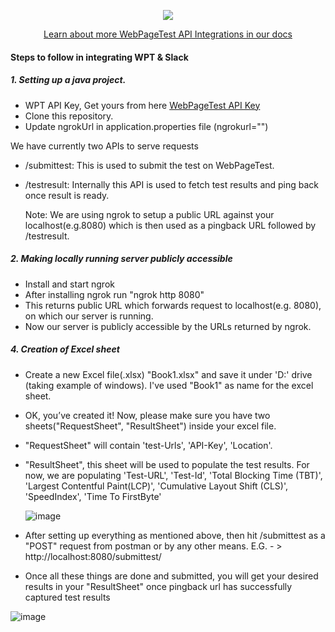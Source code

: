 <p align="center">
  <img width="" height="" src="https://camo.githubusercontent.com/3304d6a9fa86ba25fbbf14d7b31bb44382733b3292411f3f16ffa956e5c1a8a0/68747470733a2f2f646f63732e77656270616765746573742e6f72672f696d672f7770742d6e6176792d6c6f676f2e706e67">
</p>

<p align = "center">
   <a href="https://docs.webpagetest.org/api/integrations/#officially-supported-integrations">Learn about more WebPageTest API Integrations in our docs</a> 
   </p>
   
#### Steps to follow in integrating WPT & Slack

##### 1. Setting up a java project.
  * WPT API Key, Get yours from here [WebPageTest API Key](https://app.webpagetest.org/ui/entry/wpt/signup?enableSub=true&utm_source=docs&utm_medium=github&utm_campaign=slackbot&utm_content=account)
  * Clone this repository.
  * Update ngrokUrl in application.properties file (ngrokurl="")
  
  
 We have currently two APIs to serve requests
* /submittest: This is used to submit the test on WebPageTest.
* /testresult: Internally this API is used to fetch test results and ping back once result is ready.
  
  Note: We are using ngrok to setup a public URL against your localhost(e.g.8080) which is then used as a pingback URL followed by /testresult.

##### 2. Making locally running server publicly accessible
 * Install and start ngrok
 * After installing ngrok run "ngrok http 8080"
 * This returns public URL which forwards request to localhost(e.g. 8080), on which our server is running.
 * Now our server is publicly accessible by the URLs returned by ngrok.

##### 4. Creation of Excel sheet
 * Create a new Excel file(.xlsx) "Book1.xlsx" and save it under 'D:' drive (taking example of windows). I've used "Book1" as name for the excel sheet.

 * OK, you’ve created it! Now, please make sure you have two sheets("RequestSheet", "ResultSheet") inside your excel file.

 * "RequestSheet" will contain 'test-Urls', 'API-Key', 'Location'. 
 
 * "ResultSheet", this sheet will be used to populate the test results. For now, we are populating 'Test-URL', 'Test-Id', 'Total Blocking Time (TBT)', 'Largest Contentful Paint(LCP)',
	 'Cumulative Layout Shift (CLS)', 'SpeedIndex', 'Time To FirstByte'
	 
	 
   ![image](https://user-images.githubusercontent.com/81590480/126377055-65c1dfd2-cde5-40e6-a954-11da93b5df3e.png)
 

 * After setting up everything as mentioned above, then hit /submittest as a "POST" request from postman or by any other means.
   E.G. - > http://localhost:8080/submittest/

 * Once all these things are done and submitted, you will get your desired results in your "ResultSheet" once pingback url has successfully captured test results  

  ![image](https://user-images.githubusercontent.com/81590480/126377200-947609df-9963-4ad9-9cb6-c6e2674e11ab.png)
